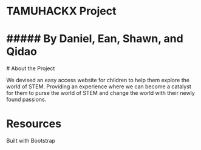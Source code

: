 
# TAMUHACKX Project 
<h1> ##### By Daniel, Ean, Shawn, and Qidao</h1>
# About the Project
<p>We devised an easy access website for children to help them explore the world of STEM. Providing an experience where we can become a catalyst for them to purse the world of STEM and change the world with their newly found passions.</p>

# Resources
<p> Built with Bootstrap </p>


 
